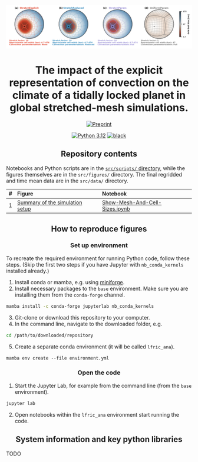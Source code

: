 <p align="center">
<img src="src/figures/regr__hab1_mod_c192_s10e_s10r_s10p_p__cell_width__c12_mesh__summary.png"
     alt="cover image"></a>
</p>

<h1 align="center">
The impact of the explicit representation of convection on the climate of a tidally locked planet in global stretched-mesh simulations.
</h1>
<p align="center">
<a href="https://arxiv.org/abs/2402">
<img src="https://img.shields.io/badge/arXiv-2402-red"
     alt="Preprint"></a>
</p>
<p align="center">
<a href="https://www.python.org/downloads/">
<img src="https://img.shields.io/badge/python-3.12-blue.svg"
     alt="Python 3.12"></a>
<a href="https://github.com/psf/black">
<img src="https://img.shields.io/badge/code%20style-black-000000.svg"
     alt="black"></a>
</p>


<h2 align="center">Repository contents</h2>

Notebooks and Python scripts are in the [`src/scripts/` directory](src/scripts/), while the figures themselves are in the `src/figures/` directory.
The final regridded and time mean data are in the `src/data/` directory.

|  #  | Figure | Notebook |
|:---:|:-------|:---------|
|  1  | [Summary of the simulation setup](src/figures/regr__hab1_mod_c192_s10e_s10r_s10p_p__cell_width__c12_mesh__summary.pdf) | [Show-Mesh-And-Cell-Sizes.ipynb](https://nbviewer.jupyter.org/github/dennissergeev/stretched_mesh_code/blob/main/src/scripts/Show-Mesh-And-Cell-Sizes.ipynb) |

<h2 align="center">How to reproduce figures</h2>

<h3 align="center">Set up environment</h3>

To recreate the required environment for running Python code, follow these steps. (Skip the first two steps if you have Jupyter with `nb_conda_kernels` installed already.)

1. Install conda or mamba, e.g. using [miniforge](https://github.com/conda-forge/miniforge).
2. Install necessary packages to the `base` environment. Make sure you are installing them from the `conda-forge` channel.
```bash
mamba install -c conda-forge jupyterlab nb_conda_kernels
```
3. Git-clone or download this repository to your computer.
4. In the command line, navigate to the downloaded folder, e.g.
```bash
cd /path/to/downloaded/repository
```
5. Create a separate conda environment (it will be called `lfric_ana`).
```
mamba env create --file environment.yml
```

<h3 align="center">Open the code</h3>

1. Start the Jupyter Lab, for example from the command line (from the `base` environment).
```bash
jupyter lab
```
2. Open notebooks within the `lfric_ana` environment start running the code.


<h2 align="center">
System information and key python libraries
</h2>

TODO
